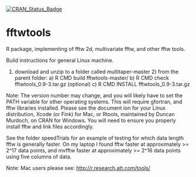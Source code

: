 [![CRAN_Status_Badge](http://www.r-pkg.org/badges/version/fftwtools)](https://cran.r-project.org/package=fftwtools)

fftwtools
=========

R package, implementing of fftw 2d, multivariate fftw, and other fftw tools.

Build instructions for general Linux machine.

1) download and unzip to a folder called multitaper-master 2) from the parent folder: a) R CMD build fftwtools-master/ b) R CMD check fftwtools_0.9-3.tar.gz (optional) c) R CMD INSTALL fftwtools_0.9-3.tar.gz 

Note: The version number may change, and you will likely have to set the PATH variable for other operating systems. This will require gfortran, and fftw libraries installed. Please see the document ion for your Linux distribution, Xcode (or Fink) for Mac, or Rtools, maintained by Duncan Murdoch, on CRAN for Windows. You will need to ensure you properly install fftw and link files accordingly. 

See the folder speedTrials for an example of testing for which data length fftw is generally faster. On my laptop I found fftw faster at approximately >= 2^17 data points, and mvfftw faster at approximately >= 2^16 data points using five columns of data.

Note: Mac users please see: http://r.research.att.com/tools/
